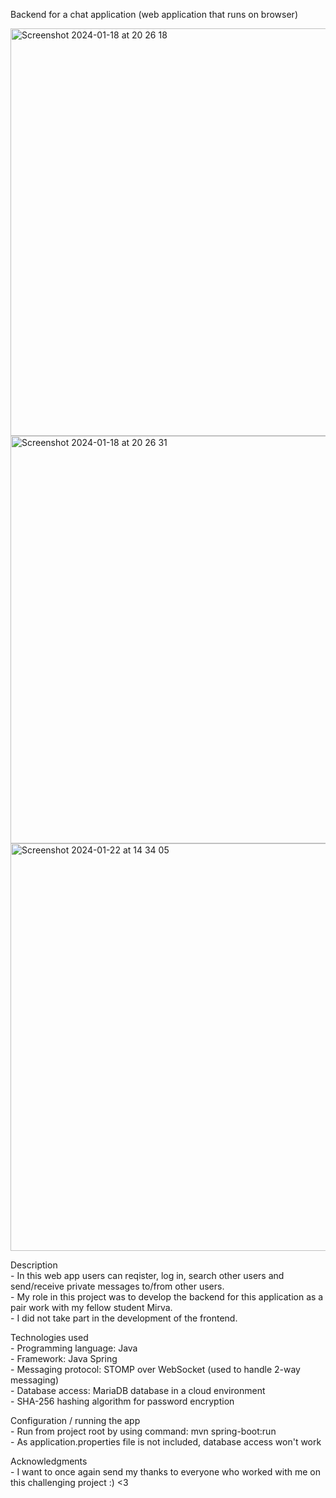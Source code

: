 Backend for a chat application (web application that runs on browser)
<p></p>
<img width="652" alt="Screenshot 2024-01-18 at 20 26 18" src="https://github.com/satukon/Chat-App-backend/assets/113008423/389820c5-9a19-4877-af61-1963b9183682"><br>
<img width="652" alt="Screenshot 2024-01-18 at 20 26 31" src="https://github.com/satukon/Chat-App-backend/assets/113008423/0bc03901-e4fb-4634-af15-82f1d72d570a"><br>
<img width="652" alt="Screenshot 2024-01-22 at 14 34 05" src="https://github.com/satukon/Chat-App-backend/assets/113008423/a4183309-c71e-41b0-9762-5b30bd567655"><br>
<p></p>
Description<br>
- In this web app users can reqister, log in, search other users and send/receive private messages to/from other users.<br>
- My role in this project was to develop the backend for this application as a pair work with my fellow student Mirva.<br>
- I did not take part in the development of the frontend.<p></p>
<p></p>
Technologies used<br>
- Programming language: Java<br>
- Framework: Java Spring<br>
- Messaging protocol: STOMP over WebSocket (used to handle 2-way messaging)<br>
- Database access: MariaDB database in a cloud environment<br>
- SHA-256 hashing algorithm for password encryption<br>
<p></p>
Configuration / running the app<br>
- Run from project root by using command: mvn spring-boot:run<br>
- As application.properties file is not included, database access won't work<br>
<p></p>
Acknowledgments<br>
- I want to once again send my thanks to everyone who worked with me on this challenging project :) <3

